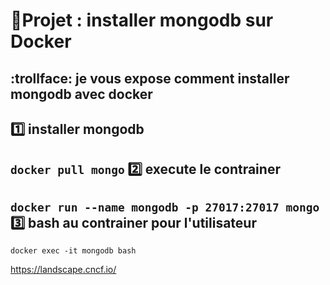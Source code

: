 # :bookmark:Projet : installer mongodb sur Docker 
## :trollface: je vous expose comment installer mongodb avec docker 
1️⃣  installer mongodb
---------------------
``
docker pull mongo
``
2️⃣ execute le contrainer 
------------------------
``
docker run --name mongodb -p 27017:27017 mongo
``
3️⃣ bash au contrainer pour l'utilisateur 
-----------------------------------------
``docker exec -it mongodb bash``



https://landscape.cncf.io/
